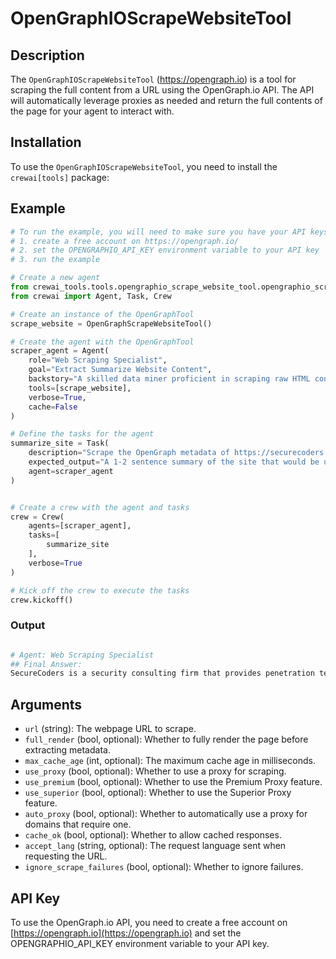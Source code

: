 # OpenGraphIOScrapeWebsiteTool

## Description

The `OpenGraphIOScrapeWebsiteTool` (https://opengraph.io) is a tool for scraping the full content from a URL using the 
OpenGraph.io API. The API will automatically leverage proxies as needed and return the full contents of the page for 
your agent to interact with.

## Installation

To use the `OpenGraphIOScrapeWebsiteTool`, you need to install the `crewai[tools]` package:

## Example

```python
# To run the example, you will need to make sure you have your API keys set.
# 1. create a free account on https://opengraph.io/ 
# 2. set the OPENGRAPHIO_API_KEY environment variable to your API key
# 3. run the example

# Create a new agent
from crewai_tools.tools.opengraphio_scrape_website_tool.opengraphio_scrape_website_tool import OpenGraphScrapeWebsiteTool
from crewai import Agent, Task, Crew

# Create an instance of the OpenGraphTool
scrape_website = OpenGraphScrapeWebsiteTool()

# Create the agent with the OpenGraphTool
scraper_agent = Agent(
    role="Web Scraping Specialist",
    goal="Extract Summarize Website Content",
    backstory="A skilled data miner proficient in scraping raw HTML content and extracting useful information.",
    tools=[scrape_website],
    verbose=True,
    cache=False
)

# Define the tasks for the agent
summarize_site = Task(
    description="Scrape the OpenGraph metadata of https://securecoders.com and return a summary of its content",
    expected_output="A 1-2 sentence summary of the site that would be useful for someone interested in the site.",
    agent=scraper_agent
)


# Create a crew with the agent and tasks
crew = Crew(
    agents=[scraper_agent],
    tasks=[
        summarize_site
    ],
    verbose=True
)

# Kick off the crew to execute the tasks
crew.kickoff()
```
### Output
```bash

# Agent: Web Scraping Specialist
## Final Answer: 
SecureCoders is a security consulting firm that provides penetration testing and a range of cybersecurity services, aimed at helping startups and Fortune 100 companies improve their digital security posture. Their offerings include comprehensive security assessments, continuous threat exposure management, and custom software development services to protect vulnerable systems.


```

## Arguments
- `url` (string): The webpage URL to scrape.
- `full_render` (bool, optional): Whether to fully render the page before extracting metadata.
- `max_cache_age` (int, optional): The maximum cache age in milliseconds.
- `use_proxy` (bool, optional): Whether to use a proxy for scraping.
- `use_premium` (bool, optional): Whether to use the Premium Proxy feature.
- `use_superior` (bool, optional): Whether to use the Superior Proxy feature.
- `auto_proxy` (bool, optional): Whether to automatically use a proxy for domains that require one.
- `cache_ok` (bool, optional): Whether to allow cached responses.
- `accept_lang` (string, optional): The request language sent when requesting the URL.
- `ignore_scrape_failures` (bool, optional): Whether to ignore failures.

## API Key
To use the OpenGraph.io API, you need to create a free account on [https://opengraph.io](https://opengraph.io) and set the OPENGRAPHIO_API_KEY environment variable to your API key.
